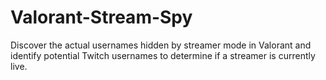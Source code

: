 # Valorant-Stream-Spy
Discover the actual usernames hidden by streamer mode in Valorant and identify potential Twitch usernames to determine if a streamer is currently live.
